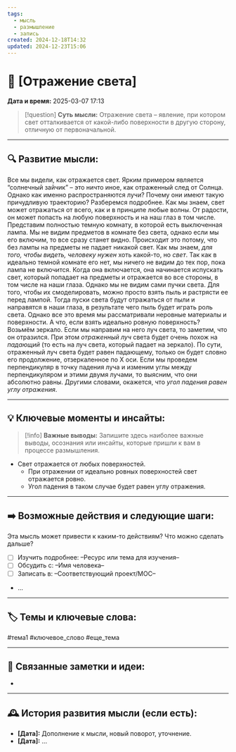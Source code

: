 ```yaml
---
tags:
  - мысль
  - размышление
  - запись
created: 2024-12-18T14:32
updated: 2024-12-23T15:06
---
```


# 💭  [Отражение света]

**Дата и время:** 2025-03-07 17:13

> [!question] **Суть мысли:**
> Отражение света – явление, при котором свет отталкивается от какой-либо поверхности в другую сторону, отличную от первоначальной.

---

## 🔍 Развитие мысли:

Все мы видели, как отражается свет. Ярким примером является “солнечный зайчик” – это ничто иное, как отраженный след от Солнца. Однако как именно распространяются лучи? Почему они имеют такую причудливую траекторию? Разберемся подробнее. 
Как мы знаем, свет может отражаться от всего, как и в принципе любые волны. От радости, он может попасть на любую поверхность и на наш глаз в том числе. Представим полностью темную комнату, в которой есть выключенная лампа. Мы не видим предметов в комнате без света, однако если мы его включим, то все сразу станет видно. Происходит это потому, что без лампы на предметы не падает никакой свет. Как мы знаем, *для того, чтобы видеть, человеку нужен* хоть какой-то, но *свет*. Так как в идеально темной комнате его нет, мы ничего не видим до тех пор, пока лампа не включится. Когда она включается, она начинается испускать свет, который попадает на предметы и отражается во все стороны, в том числе на наши глаза. Однако мы не видим сами пучки света. Для того, чтобы их смоделировать, можно просто взять пыль и растрясти ее перед лампой. Тогда пуски света будут отражаться от пыли и направятся в наши глаза, в результате чего пыль будет играть роль света. 
Однако все это время мы рассматривали неровные материалы и поверхности. А что, если взять идеально ровную поверхность? Возьмём зеркало. Если мы направим на него луч света, то заметим, что он отразился. При этом *отраженный луч* света будет очень похож на *падающий* (то есть на луч света, который падает на зеркало). По сути, отраженный луч света будет равен падающему, только он будет словно его продолжение, отзеркаленное по X оси. Если мы проведем перпендикуляр в точку падения луча и изменим углы между перпендикуляром и этими двумя лучами, то выясним, что они абсолютно равны. Другими словами, окажется, что *угол падения равен углу отражения*.

---

## 💡 Ключевые моменты и инсайты:

> [!info] **Важные выводы:**
> Запишите здесь наиболее важные выводы, осознания или инсайты, которые пришли к вам в процессе размышления.

- Свет отражается от любых поверхностей.
	- При отражении от идеально ровных поверхностей свет отражается ровно.
	- Угол падения в таком случае будет равен углу отражения.

---

## ➡️ Возможные действия и следующие шаги:

Эта мысль может привести к каким-то действиям? Что можно сделать дальше?

- [ ] Изучить подробнее: –Ресурс или тема для изучения–
- [ ] Обсудить с: –Имя человека–
- [ ] Записать в: –Соответствующий проект/MOC–
- ...

---

## 🏷️ Темы и ключевые слова:

#тема1 #ключевое_слово #еще_тема

---

## 🔄 Связанные заметки и идеи:

- 

---

## 🕰️ История развития мысли (если есть):

* **[Дата]:**  Дополнение к мысли, новый поворот, уточнение.
* **[Дата]:**  ...